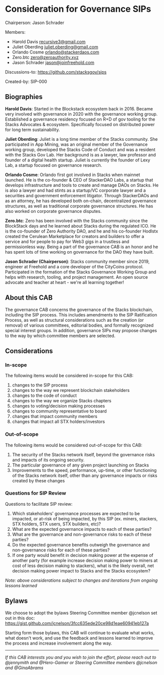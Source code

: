 # Consideration for Governance SIPs

Chairperson: Jason Schrader

Members:

- Harold Davis <recursive3@gmail.com>
- Juliet Oberding <juliet.oberding@gmail.com>
- Orlando Cosme <orlando@stackerdaos.com>
- Zero.btc <zero@zeroauthority.xyz>
- Jason Schrader <jason@joinfreehold.com>

Discussions-to: https://github.com/stacksgov/sips

Created-by: SIP-000

## Biographies

**Harold Davis**: Started in the Blockstack ecosystem back in 2016. Became very involved with governance in 2020 with the governance working group. Established a governance residency focused on R+D of gov tooling for the Stacks Advocates & ecosystem. Specifically focused on distributed power for long term sustainability.

**Juliet Oberding**: Juliet is a long time member of the Stacks community. She participated in App Mining, was an original member of the Governance working group, developed the Stacks Code of Conduct and was a resident with the Stacks Gov Lab. Her background is as a lawyer, law professor and founder of a digital health startup. Juliet is currently the founder of Lexy Lab, a startup focused on governance research.

**Orlando Cosme**: Orlando first got involved in Stacks when mainnet launched. He is the co-founder & CEO of StackerDAO Labs, a startup that develops infrastructure and tools to create and manage DAOs on Stacks. He is also a lawyer and had stints as a startup/VC corporate lawyer and a securities and government enforcement litigator. Through StackerDAOs and as an attorney, he has developed both on-chain, decentralized governance structures, as well as traditional corporate governance structures. He has also worked on corporate governance disputes.

**Zero.btc**: Zero has been involved with the Stacks community since the BlockStack days and he learned about Stacks during the regulated ICO. He is the co-founder of Zero Authority DAO, and he and his co-founder Hodlstx created the Cerulean Marketplace for creators and builders to offer a service and for people to pay for Web3 gigs in a trustless and permissionless way. Being a part of the governance CAB is an honor and he has spent lots of time working on governance for the DAO they have built.

**Jason Schrader (Chairperson)**: Stacks community member since 2019, engineer at Freehold and a core developer of the CityCoins protocol. Participated in the formation of the Stacks Governance Working Group and helps with research, tooling, and project management. An open source advocate and teacher at heart - we're all learning together!

## About this CAB

The governance CAB concerns the governance of the Stacks blockchain, including the SIP process. This includes amendments to the SIP Ratification Process, as well as structural considerations such as the creation (or removal) of various committees, editorial bodies, and formally recognized special interest groups. In addition, governance SIPs may propose changes to the way by which committee members are selected.

## Considerations

### In-scope

The following items would be considered in-scope for this CAB:

1. changes to the SIP process
2. changes to the way we represent blockchain stakeholders
3. changes to the code of conduct
4. changes to the way we organize Stacks chapters
5. changes to voting/decision making processes
6. changes to community representative to board
7. changes that impact community members
8. changes that impact all STX holders/investors

### Out-of-scope

The following items would be considered out-of-scope for this CAB:

1. The security of the Stacks network itself, beyond the governance risks and impacts of its ongoing security.
2. The particular governance of any given project launching on Stacks
3. Improvements to the speed, performance, up-time, or other functioning of the Stacks network itself, other than any governance impacts or risks created by these changes

### Questions for SIP Review

Questions to facilitate SIP review:

1. Which stakeholders' governance processes are expected to be impacted, or at-risk of being impacted, by this SIP (ex. miners, stackers, STX holders, STX users, STX builders, etc)?
2. What are the expected governance impacts to each of these parties?
3. What are the governance and non-governance risks to each of these parties?
4. Do the expected governance benefits outweigh the governance and non-governance risks for each of these parties?
5. If one party would benefit in decision making power at the expense of another party (for example increase decision making power to miners at cost of less decision making to stackers), what is the likely overall, net decision making power impact to Stacks and the Stacks ecosystem?

_Note: above considerations subject to changes and iterations from ongoing lessons learned_

## Bylaws

We choose to adopt the bylaws Steering Committee member @jcnelson set out in this doc: https://gist.github.com/jcnelson/3fcc635ede20ce98d1eae60941eb127a

Starting form those bylaws, this CAB will continue to evaluate what works, what doesn't work, and use the feedback and lessons learned to improve the process and increase involvement along the way.

---

_If this CAB interests you and you wish to join the effort, please reach out to @jennymith and @Hero-Gamer or Steering Committee members @jcnelson and @GinaAbrams_

